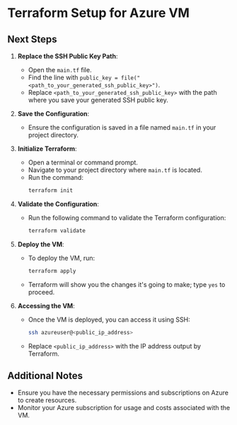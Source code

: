 
# Terraform Setup for Azure VM

## Next Steps

1. **Replace the SSH Public Key Path**:
   - Open the `main.tf` file.
   - Find the line with `public_key = file("<path_to_your_generated_ssh_public_key>")`.
   - Replace `<path_to_your_generated_ssh_public_key>` with the path where you save your generated SSH public key.

2. **Save the Configuration**:
   - Ensure the configuration is saved in a file named `main.tf` in your project directory.

3. **Initialize Terraform**:
   - Open a terminal or command prompt.
   - Navigate to your project directory where `main.tf` is located.
   - Run the command:
     ```bash
     terraform init
     ```

4. **Validate the Configuration**:
   - Run the following command to validate the Terraform configuration:
     ```bash
     terraform validate
     ```

5. **Deploy the VM**:
   - To deploy the VM, run:
     ```bash
     terraform apply
     ```
   - Terraform will show you the changes it's going to make; type `yes` to proceed.

6. **Accessing the VM**:
   - Once the VM is deployed, you can access it using SSH:
     ```bash
     ssh azureuser@<public_ip_address>
     ```
   - Replace `<public_ip_address>` with the IP address output by Terraform.

## Additional Notes
- Ensure you have the necessary permissions and subscriptions on Azure to create resources.
- Monitor your Azure subscription for usage and costs associated with the VM.

